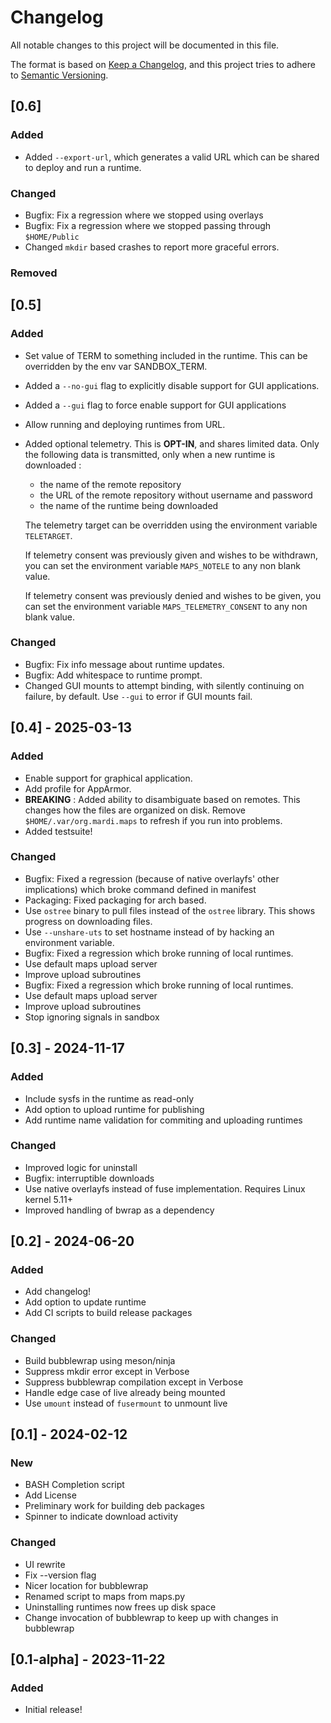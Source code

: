 # Changelog

All notable changes to this project will be documented in this file.

The format is based on [Keep a Changelog](https://keepachangelog.com/en/1.1.0/),
and this project tries to adhere to [Semantic Versioning](https://semver.org/spec/v2.0.0.html).

## [0.6]

### Added
- Added `--export-url`, which generates a valid URL which can be shared to deploy and run a runtime.

### Changed
- Bugfix: Fix a regression where we stopped using overlays
- Bugfix: Fix a regression where we stopped passing through `$HOME/Public`
- Changed `mkdir` based crashes to report more graceful errors.

### Removed

## [0.5]

### Added

- Set value of TERM to something included in the runtime. This can be overridden by the env var
  SANDBOX_TERM.
- Added a `--no-gui` flag to explicitly disable support for GUI applications.
- Added a `--gui` flag to force enable support for GUI applications
- Allow running and deploying runtimes from URL.
- Added optional telemetry. This is **OPT-IN**, and shares limited data. Only the following data is
  transmitted, only when a new runtime is downloaded :
  - the name of the remote repository
  - the URL of the remote repository without username and password
  - the name of the runtime being downloaded

  The telemetry target can be overridden using the environment variable `TELETARGET`.
  
  If telemetry consent was previously given and wishes to be withdrawn, you can set the environment
  variable `MAPS_NOTELE` to any non blank value.
  
  If telemetry consent was previously denied and wishes to be given, you can set the environment
  variable `MAPS_TELEMETRY_CONSENT` to any non blank value.

### Changed

- Bugfix: Fix info message about runtime updates.
- Bugfix: Add whitespace to runtime prompt.
- Changed GUI mounts to attempt binding, with silently continuing on failure, by
  default. Use `--gui` to error if GUI mounts fail.

## [0.4] - 2025-03-13

### Added

- Enable support for graphical application.
- Add profile for AppArmor.
- **BREAKING** : Added ability to disambiguate based on remotes. This changes how the files are
  organized on disk. Remove `$HOME/.var/org.mardi.maps` to refresh if you run into problems.
- Added testsuite!

### Changed

- Bugfix: Fixed a regression (because of native overlayfs' other implications) which broke command
  defined in manifest
- Packaging: Fixed packaging for arch based.
- Use `ostree` binary to pull files instead of the `ostree` library. This shows progress on
  downloading files.
- Use `--unshare-uts` to set hostname instead of by hacking an environment variable.
- Bugfix: Fixed a regression which broke running of local runtimes.
- Use default maps upload server
- Improve upload subroutines
- Bugfix: Fixed a regression which broke running of local runtimes.
- Use default maps upload server
- Improve upload subroutines
- Stop ignoring signals in sandbox

## [0.3] - 2024-11-17

### Added
- Include sysfs in the runtime as read-only
- Add option to upload runtime for publishing
- Add runtime name validation for commiting and uploading runtimes

### Changed
- Improved logic for uninstall
- Bugfix: interruptible downloads
- Use native overlayfs instead of fuse implementation. Requires Linux kernel 5.11+
- Improved handling of bwrap as a dependency

## [0.2] - 2024-06-20

### Added
- Add changelog!
- Add option to update runtime
- Add CI scripts to build release packages

### Changed
- Build bubblewrap using meson/ninja
- Suppress mkdir error except in Verbose
- Suppress bubblewrap compilation except in Verbose
- Handle edge case of live already being mounted
- Use `umount` instead of `fusermount` to unmount live

## [0.1] - 2024-02-12

### New
- BASH Completion script
- Add License
- Preliminary work for building deb packages
- Spinner to indicate download activity

### Changed
- UI rewrite
- Fix --version flag
- Nicer location for bubblewrap
- Renamed script to maps from maps.py
- Uninstalling runtimes now frees up disk space
- Change invocation of bubblewrap to keep up with changes in bubblewrap


## [0.1-alpha] - 2023-11-22

### Added
- Initial release!
